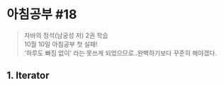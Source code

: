# 아침공부 #18
>자바의 정석(남궁성 저) 2권 학습  
>10월 10일 아침공부 첫 실패!  
'하루도 빠짐 없이' 라는  못쓰게 되었으므로..완벽하기보다 꾸준히 해야겠다.

## 1. Iterator
